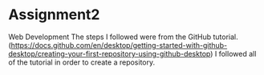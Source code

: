 # Assignment2
 Web Development
 The steps I followed were from the GitHub tutorial. (https://docs.github.com/en/desktop/getting-started-with-github-desktop/creating-your-first-repository-using-github-desktop)
 I followed all of the tutorial in order to create a repository. 
